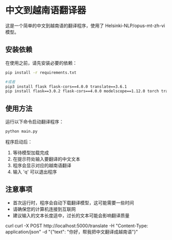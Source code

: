 # 中文到越南语翻译器

这是一个简单的中文到越南语的翻译程序，使用了 Helsinki-NLP/opus-mt-zh-vi 模型。

## 安装依赖

在使用之前，请先安装必要的依赖：

```bash
pip install -r requirements.txt

#或者
pip3 install flask flask-cors==4.0.0 translate==3.6.1
pip install flask==3.0.2 flask-cors==4.0.0 modelscope==1.12.0 torch transformers

```

## 使用方法

运行以下命令启动翻译程序：

```bash
python main.py
```

程序启动后：
1. 等待模型加载完成
2. 在提示符处输入要翻译的中文文本
3. 程序会显示对应的越南语翻译
4. 输入 'q' 可以退出程序

## 注意事项

- 首次运行时，程序会自动下载翻译模型，这可能需要一些时间
- 请确保您的计算机连接到互联网
- 建议输入的文本长度适中，过长的文本可能会影响翻译质量


curl
curl -X POST http://localhost:5000/translate -H "Content-Type: application/json" -d "{\"text\": \"你好，帮我把中文翻译成越南语\"}"